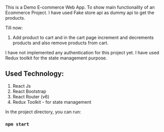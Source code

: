 This is a Demo E-commerce Web App. To show main functionality of an Ecommerce Project. I have used Fake store api as dummy api to get the products.

Till now:


1. Add product to cart and in the cart page increment and decrements products and also remove products from cart.

I have not implemented any authentication for this project yet. I have used Redux toolkit for the state management purpose.

## Used Technology:

1. React Js
2. React Bootstrap
3. React Router (v6)
4. Redux Toolkit - for state management

In the project directory, you can run:

### `npm start`
